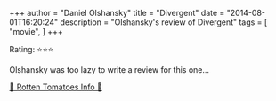 +++
author = "Daniel Olshansky"
title = "Divergent"
date = "2014-08-01T16:20:24"
description = "Olshansky's review of Divergent"
tags = [
    "movie",
]
+++

Rating: ⭐⭐⭐

Olshansky was too lazy to write a review for this one...

[🍅 Rotten Tomatoes Info 🍅](https://www.rottentomatoes.com//m/divergent)